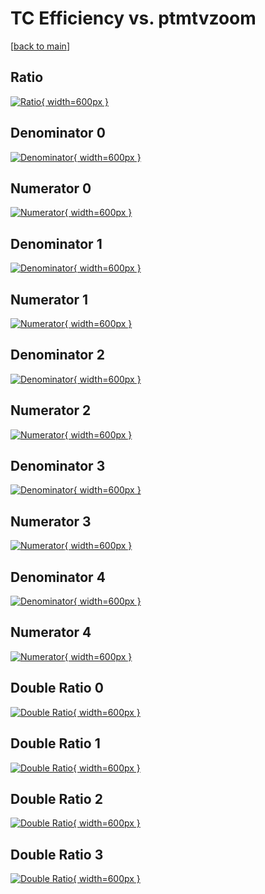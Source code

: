 # TC Efficiency vs. ptmtvzoom

[[back to main](./)]



## Ratio

[![Ratio](../mtv/var/TC_vtr_211_-1_eff_ptmtvzoom.png){ width=600px }](../mtv/var/TC_vtr_211_-1_eff_ptmtvzoom.pdf)

## Denominator 0

[![Denominator](../mtv/den/TC_vtr_211_-1_eff_ptmtvzoom_den0.png){ width=600px }](../mtv/den/TC_vtr_211_-1_eff_ptmtvzoom_den0.pdf)

## Numerator 0

[![Numerator](../mtv/num/TC_vtr_211_-1_eff_ptmtvzoom_num0.png){ width=600px }](../mtv/num/TC_vtr_211_-1_eff_ptmtvzoom_num0.pdf)

## Denominator 1

[![Denominator](../mtv/den/TC_vtr_211_-1_eff_ptmtvzoom_den1.png){ width=600px }](../mtv/den/TC_vtr_211_-1_eff_ptmtvzoom_den1.pdf)

## Numerator 1

[![Numerator](../mtv/num/TC_vtr_211_-1_eff_ptmtvzoom_num1.png){ width=600px }](../mtv/num/TC_vtr_211_-1_eff_ptmtvzoom_num1.pdf)

## Denominator 2

[![Denominator](../mtv/den/TC_vtr_211_-1_eff_ptmtvzoom_den2.png){ width=600px }](../mtv/den/TC_vtr_211_-1_eff_ptmtvzoom_den2.pdf)

## Numerator 2

[![Numerator](../mtv/num/TC_vtr_211_-1_eff_ptmtvzoom_num2.png){ width=600px }](../mtv/num/TC_vtr_211_-1_eff_ptmtvzoom_num2.pdf)

## Denominator 3

[![Denominator](../mtv/den/TC_vtr_211_-1_eff_ptmtvzoom_den3.png){ width=600px }](../mtv/den/TC_vtr_211_-1_eff_ptmtvzoom_den3.pdf)

## Numerator 3

[![Numerator](../mtv/num/TC_vtr_211_-1_eff_ptmtvzoom_num3.png){ width=600px }](../mtv/num/TC_vtr_211_-1_eff_ptmtvzoom_num3.pdf)

## Denominator 4

[![Denominator](../mtv/den/TC_vtr_211_-1_eff_ptmtvzoom_den4.png){ width=600px }](../mtv/den/TC_vtr_211_-1_eff_ptmtvzoom_den4.pdf)

## Numerator 4

[![Numerator](../mtv/num/TC_vtr_211_-1_eff_ptmtvzoom_num4.png){ width=600px }](../mtv/num/TC_vtr_211_-1_eff_ptmtvzoom_num4.pdf)

## Double Ratio 0

[![Double Ratio](../mtv/ratio/TC_vtr_211_-1_eff_ptmtvzoom_ratio0.png){ width=600px }](../mtv/ratio/TC_vtr_211_-1_eff_ptmtvzoom_ratio0.pdf)

## Double Ratio 1

[![Double Ratio](../mtv/ratio/TC_vtr_211_-1_eff_ptmtvzoom_ratio1.png){ width=600px }](../mtv/ratio/TC_vtr_211_-1_eff_ptmtvzoom_ratio1.pdf)

## Double Ratio 2

[![Double Ratio](../mtv/ratio/TC_vtr_211_-1_eff_ptmtvzoom_ratio2.png){ width=600px }](../mtv/ratio/TC_vtr_211_-1_eff_ptmtvzoom_ratio2.pdf)

## Double Ratio 3

[![Double Ratio](../mtv/ratio/TC_vtr_211_-1_eff_ptmtvzoom_ratio3.png){ width=600px }](../mtv/ratio/TC_vtr_211_-1_eff_ptmtvzoom_ratio3.pdf)

